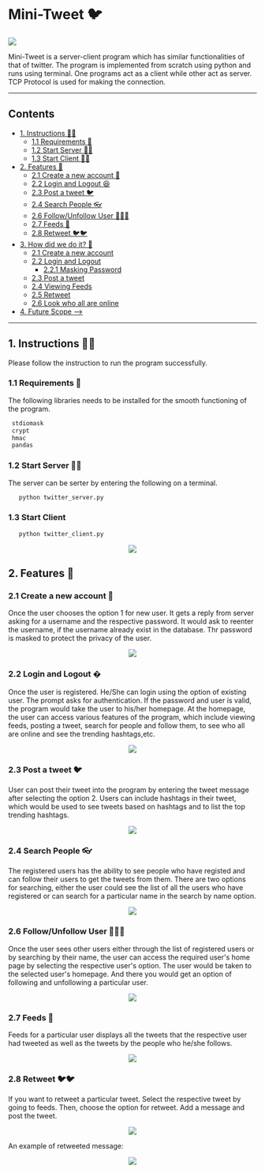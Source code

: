 # Mini-Tweet :bird: <!-- omit in toc -->

![](https://img.shields.io/static/v1?message=Python&logo=python&labelColor=5c5c5c&color=1182c3&logoColor=white&label=Code) 

Mini-Tweet is a server-client program which has similar functionalities of that of twitter. The program is implemented from scratch using python and runs using terminal. One programs act as a client while other act as server. TCP Protocol is used for making the connection.

---

## Contents <!-- omit in toc -->

- [1. Instructions 👨‍🏫](#1-instructions-)
  - [1.1 Requirements 🧾](#11-requirements-)
  - [1.2 Start Server 👨‍💻](#12-start-server-)
  - [1.3 Start Client :man_in_tuxedo:](#13-start-client-man_in_tuxedo)
- [2. Features 🍨](#2-features-)
  - [2.1 Create a new account 🏦](#21-create-a-new-account-)
  - [2.2 Login and Logout 😆](#22-login-and-logout-)
  - [2.3 Post a tweet 🐦](#23-post-a-tweet-)
  - [2.4 Search People 👓](#24-search-people-)
  - [2.6 Follow/Unfollow User 🧑‍🤝‍🧑](#26-followunfollow-user-)
  - [2.7 Feeds 📰](#27-feeds-)
  - [2.8 Retweet 🐦🐦](#28-retweet-)
- [3. How did we do it? 🤔](#3-how-did-we-do-it-)
  - [2.1 Create a new account](#21-create-a-new-account)
  - [2.2 Login and Logout](#22-login-and-logout)
    - [2.2.1 Masking Password](#221-masking-password)
  - [2.3 Post a tweet](#23-post-a-tweet)
  - [2.4 Viewing Feeds](#24-viewing-feeds)
  - [2.5 Retweet](#25-retweet)
  - [2.6 Look who all are online](#26-look-who-all-are-online)
- [4. Future Scope -->](#4-future-scope---)

---

## 1. Instructions 👨‍🏫

Please follow the instruction to run the program successfully.

### 1.1 Requirements 🧾

The following libraries needs to be installed for the smooth functioning of the program.

```bash
 stdiomask
 crypt
 hmac
 pandas
```

### 1.2 Start Server 👨‍💻

The server can be serter by entering the following on a terminal.

 ```bash
    python twitter_server.py
 ```

### 1.3 Start Client

```bash
   python twitter_client.py
```

<p align="center">
  <img src="./images/start.png" />
</p>

## 2. Features 🍨

### 2.1 Create a new account 🏦

Once the user chooses the option 1 for new user. It gets a reply from server asking for a username and the respective password. It would ask to reenter the username, if the username already exist in the database. Thr password is masked to protect the privacy of the user.

<p align="center">
  <img src="./images/newAccount.png" />
</p>

### 2.2 Login and Logout �

Once the user is registered. He/She can login using the option of existing user. The prompt asks for authentication. If the password and user is valid, the program would take the user to his/her homepage. At the homepage, the user can access various features of the program, which include viewing feeds, posting a tweet, search for people and follow them, to see who all are online and see the trending hashtags,etc.

<p align="center">
  <img src="./images/existingU.png" />
</p>

### 2.3 Post a tweet 🐦

User can post their tweet into the program by entering the tweet message after selecting the option 2. Users can include hashtags in their tweet, which would be used to see tweets based on hashtags and to list the top trending hashtags.

<p align="center">
  <img src="./images/postTweet.png" />
</p>

### 2.4 Search People 👓

The registered users has the ability to see people who have registed and can follow their users to get the tweets from them. There are two options for searching, either the user could see the list of all the users who have registered or can search for a particular name in the search by name option.

<p align="center">
  <img src="./images/searchPeople.png" />
</p>

### 2.6 Follow/Unfollow User 🧑‍🤝‍🧑

Once the user sees other users either through the list of registered users or by searching by their name, the user can access the required user's home page by selecting the respective user's option. The user would be taken to the selected user's homepage. And there you would get an option of following and unfollowing a particular user.

<p align="center">
  <img src="./images/follow.png" />
</p>

### 2.7 Feeds 📰

Feeds for a particular user displays all the tweets that the respective user had tweeted as well as the tweets by the people who he/she follows.

<p align="center">
  <img src="./images/feeds.png" />
</p>

### 2.8 Retweet 🐦🐦

If you want to retweet a particular tweet. Select the respective tweet by going to feeds. Then, choose the option for retweet. Add a message and post the tweet.

<p align="center">
  <img src="./images/retweet.png" />
</p>

An example of retweeted message:

<p align="center">
  <img src="./images/retweetExample.png" />
</p>


